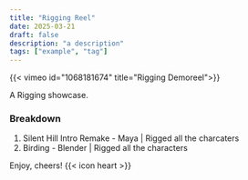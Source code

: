 ```yaml
---
title: "Rigging Reel"
date: 2025-03-21
draft: false
description: "a description"
tags: ["example", "tag"]
---
```

{{< vimeo id="1068181674" title="Rigging Demoreel">}}

A Rigging showcase. 

### Breakdown
1. Silent Hill Intro Remake - Maya | Rigged all the charcaters
2. Birding - Blender | Rigged all the characters

Enjoy, cheers! {{< icon heart >}}